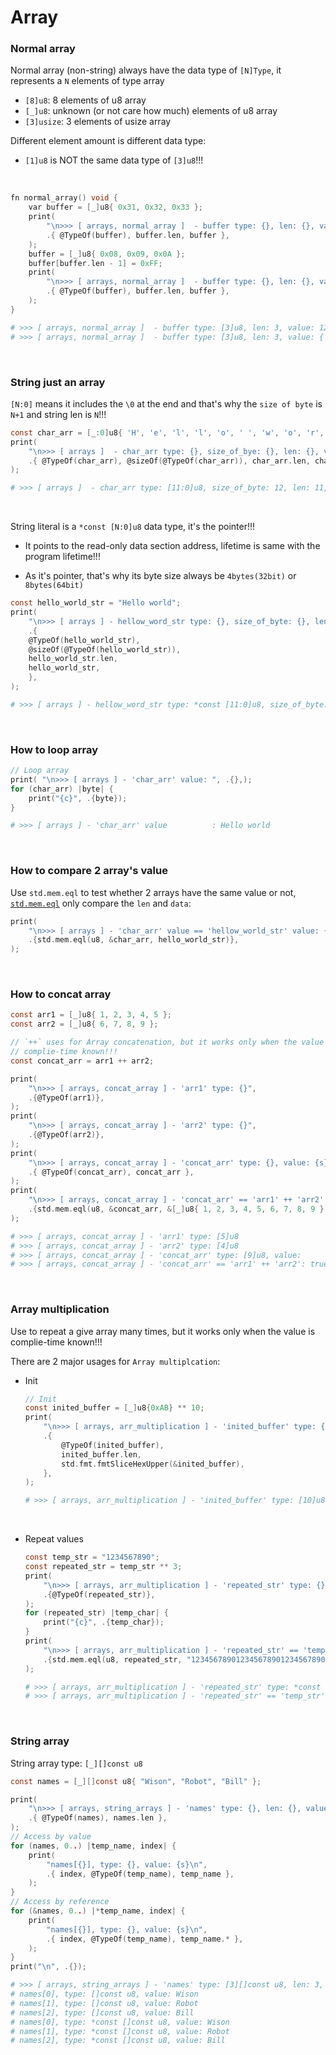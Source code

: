 # Array

### Normal array

Normal array (non-string) always have the data type of `[N]Type`, it represents
a `N` elements of type array

- `[8]u8`: 8 elements of u8 array
- `[_]u8`: unknown (or not care how much) elements of u8 array
- `[3]usize`: 3 elements of usize array

Different element amount is different data type:

- `[1]u8` is NOT the same data type of `[3]u8`!!!

</br>

```c
fn normal_array() void {
    var buffer = [_]u8{ 0x31, 0x32, 0x33 };
    print(
        "\n>>> [ arrays, normal_array ]  - buffer type: {}, len: {}, value: {s}",
        .{ @TypeOf(buffer), buffer.len, buffer },
    );
    buffer = [_]u8{ 0x08, 0x09, 0x0A };
    buffer[buffer.len - 1] = 0xFF;
    print(
        "\n>>> [ arrays, normal_array ]  - buffer type: {}, len: {}, value: {any}",
        .{ @TypeOf(buffer), buffer.len, buffer },
    );
}
```

```bash
# >>> [ arrays, normal_array ]  - buffer type: [3]u8, len: 3, value: 123
# >>> [ arrays, normal_array ]  - buffer type: [3]u8, len: 3, value: { 8, 9, 255 }
```

</br>

### String just an array

`[N:0]` means it includes the `\0` at the end and that's why the `size of byte`
is `N+1` and string len is `N`!!!

```c
const char_arr = [_:0]u8{ 'H', 'e', 'l', 'l', 'o', ' ', 'w', 'o', 'r', 'l', 'd' };
print(
    "\n>>> [ arrays ]  - char_arr type: {}, size_of_bye: {}, len: {}, value: {s}",
    .{ @TypeOf(char_arr), @sizeOf(@TypeOf(char_arr)), char_arr.len, char_arr },
);
```
```bash
# >>> [ arrays ]  - char_arr type: [11:0]u8, size_of_byte: 12, len: 11, value: Hello world
```

</br>


String literal is a `*const [N:0]u8` data type, it's the pointer!!!

- It points to the read-only data section address, lifetime is same with the
program lifetime!!!

- As it's pointer, that's why its byte size always be `4bytes(32bit)` or `8bytes(64bit)`

```c
const hello_world_str = "Hello world";
print(
    "\n>>> [ arrays ] - hellow_word_str type: {}, size_of_byte: {}, len: {}, value: {s}",
    .{
    @TypeOf(hello_world_str),
    @sizeOf(@TypeOf(hello_world_str)),
    hello_world_str.len,
    hello_world_str,
    },
);
```
```bash
# >>> [ arrays ] - hellow_word_str type: *const [11:0]u8, size_of_byte: 8, len: 11, value: Hello world
```

</br>

### How to loop array

```c
// Loop array
print( "\n>>> [ arrays ] - 'char_arr' value: ", .{},);
for (char_arr) |byte| {
    print("{c}", .{byte});
}
```
```bash
# >>> [ arrays ] - 'char_arr' value          : Hello world
```

</br>


### How to compare 2 array's value

Use `std.mem.eql` to test whether 2 arrays have the same value or not,
[`std.mem.eql`](https://ziglang.org/documentation/master/std/src/mem.zig.html#L611)
only compare the `len` and `data`:


```c
print(
    "\n>>> [ arrays ] - 'char_arr' value == 'hellow_world_str' value: {}",
    .{std.mem.eql(u8, &char_arr, hello_world_str)},
);
```

</br>

### How to concat array

```c
const arr1 = [_]u8{ 1, 2, 3, 4, 5 };
const arr2 = [_]u8{ 6, 7, 8, 9 };

// `++` uses for Array concatenation, but it works only when the value is
// complie-time known!!!
const concat_arr = arr1 ++ arr2;

print(
    "\n>>> [ arrays, concat_array ] - 'arr1' type: {}",
    .{@TypeOf(arr1)},
);
print(
    "\n>>> [ arrays, concat_array ] - 'arr2' type: {}",
    .{@TypeOf(arr2)},
);
print(
    "\n>>> [ arrays, concat_array ] - 'concat_arr' type: {}, value: {s}",
    .{ @TypeOf(concat_arr), concat_arr },
);
print(
    "\n>>> [ arrays, concat_array ] - 'concat_arr' == 'arr1' ++ 'arr2': {}",
    .{std.mem.eql(u8, &concat_arr, &[_]u8{ 1, 2, 3, 4, 5, 6, 7, 8, 9 })},
);
```

```bash
# >>> [ arrays, concat_array ] - 'arr1' type: [5]u8
# >>> [ arrays, concat_array ] - 'arr2' type: [4]u8
# >>> [ arrays, concat_array ] - 'concat_arr' type: [9]u8, value:
# >>> [ arrays, concat_array ] - 'concat_arr' == 'arr1' ++ 'arr2': true
```

</br>


### Array multiplication

Use to repeat a give array many times, but it works only when the value is
complie-time known!!!

There are 2 major usages for `Array multiplcation`:

- Init

    ```c
    // Init
    const inited_buffer = [_]u8{0xAB} ** 10;
    print(
        "\n>>> [ arrays, arr_multiplication ] - 'inited_buffer' type: {},  len: {}, value: 0x{}",
        .{
            @TypeOf(inited_buffer),
            inited_buffer.len,
            std.fmt.fmtSliceHexUpper(&inited_buffer),
        },
    );
    ```
    ```bash
    # >>> [ arrays, arr_multiplication ] - 'inited_buffer' type: [10]u8,  len: 10, value: 0xABABABABABABABABABAB
    ```

    </br>


- Repeat values

    ```c
    const temp_str = "1234567890";
    const repeated_str = temp_str ** 3;
    print(
        "\n>>> [ arrays, arr_multiplication ] - 'repeated_str' type: {}, value: ",
        .{@TypeOf(repeated_str)},
    );
    for (repeated_str) |temp_char| {
        print("{c}", .{temp_char});
    }
    print(
        "\n>>> [ arrays, arr_multiplication ] - 'repeated_str' == 'temp_str' ** 3: {}",
        .{std.mem.eql(u8, repeated_str, "123456789012345678901234567890")},
    );
    ```
    ```bash
    # >>> [ arrays, arr_multiplication ] - 'repeated_str' type: *const [30:0]u8, value: 123456789012345678901234567890
    # >>> [ arrays, arr_multiplication ] - 'repeated_str' == 'temp_str' ** 3: true
    ```

    </br>

### String array


String array type: `[_][]const u8`

```c
const names = [_][]const u8{ "Wison", "Robot", "Bill" };

print(
    "\n>>> [ arrays, string_arrays ] - 'names' type: {}, len: {}, value:\n",
    .{ @TypeOf(names), names.len },
);
// Access by value
for (names, 0..) |temp_name, index| {
    print(
        "names[{}], type: {}, value: {s}\n",
        .{ index, @TypeOf(temp_name), temp_name },
    );
}
// Access by reference
for (&names, 0..) |*temp_name, index| {
    print(
        "names[{}], type: {}, value: {s}\n",
        .{ index, @TypeOf(temp_name), temp_name.* },
    );
}
print("\n", .{});
```
```bash
# >>> [ arrays, string_arrays ] - 'names' type: [3][]const u8, len: 3, value:
# names[0], type: []const u8, value: Wison
# names[1], type: []const u8, value: Robot
# names[2], type: []const u8, value: Bill
# names[0], type: *const []const u8, value: Wison
# names[1], type: *const []const u8, value: Robot
# names[2], type: *const []const u8, value: Bill
```

</br>

